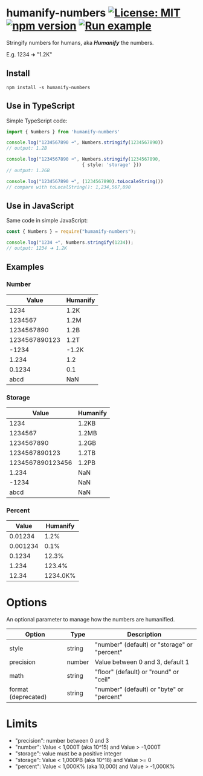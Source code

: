 # humanify-numbers [![License: MIT](https://img.shields.io/badge/license-MIT-yellow.svg)](https://opensource.org/licenses/MIT) [![npm version](https://img.shields.io/npm/v/humanify-numbers.svg?style=flat)](https://www.npmjs.com/package/humanify-numbers) [![Run example](https://img.shields.io/static/v1?label=repl.it&message=run%20example&color=blue)](https://repl.it/join/ahkbmpzw-ezborgy)

Stringify numbers for humans, aka **_Humanify_** the numbers. 

E.g. 1234 ➜ "1.2K"

## Install 

~~~
npm install -s humanify-numbers
~~~

## Use in TypeScript 

Simple TypeScript code:

~~~typescript
import { Numbers } from 'humanify-numbers'

console.log("1234567890 ➜", Numbers.stringify(1234567890))
// output: 1.2B

console.log("1234567890 ➜", Numbers.stringify(1234567890, 
                            { style: 'storage' })) 
// output: 1.2GB

console.log("1234567890 ➜", (1234567890).toLocaleString())
// compare with toLocalString(): 1,234,567,890
~~~

## Use in JavaScript

Same code in simple JavaScript:

~~~javascript
const { Numbers } = require("humanify-numbers");

console.log("1234 ➜", Numbers.stringify(1234)); 
// output: 1234 ➜ 1.2K
~~~

## Examples

### Number

|Value|Humanify|
|---|---|
|1234|1.2K|
|1234567|1.2M|
|1234567890|1.2B|
|1234567890123|1.2T|
|-1234|-1.2K|
|1.234|1.2|
|0.1234|0.1|
|abcd|NaN|

### Storage

|Value|Humanify|
|---|---|
|1234|1.2KB|
|1234567|1.2MB|
|1234567890|1.2GB|
|1234567890123|1.2TB|
|1234567890123456|1.2PB|
|1.234|NaN|
|-1234|NaN|
|abcd|NaN|

### Percent

|Value|Humanify|
|---|---|
|0.01234|1.2%|
|0.001234|0.1%|
|0.1234|12.3%|
|1.234|123.4%|
|12.34|1234.0K%|

# Options

An optional parameter to manage how the numbers are humanified. 

|Option|Type|Description|
|---|---|---|
|style|string| "number" (default) or "storage" or "percent"|
|precision|number| Value between 0 and 3, default 1|
|math|string| "floor" (default) or "round" or "ceil"|
|format (deprecated)|string| "number" (default) or "byte" or "percent"|

# Limits

* "precision": number between 0 and 3
* "number": Value < 1,000T (aka 10^15) and Value > -1,000T 
* "storage": value must be a positive integer
* "storage": Value < 1,000PB (aka 10^18) and Value >= 0
* "percent": Value < 1,000K% (aka 10,000) and Value > -1,000K%

